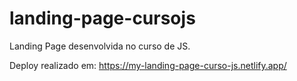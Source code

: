 <h1>landing-page-cursojs</h1>

Landing Page desenvolvida no curso de JS. </br>

Deploy realizado em: https://my-landing-page-curso-js.netlify.app/